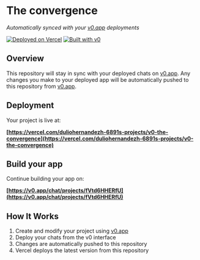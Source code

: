 # The convergence

*Automatically synced with your [v0.app](https://v0.app) deployments*

[![Deployed on Vercel](https://img.shields.io/badge/Deployed%20on-Vercel-black?style=for-the-badge&logo=vercel)](https://vercel.com/duliohernandezh-6891s-projects/v0-the-convergence)
[![Built with v0](https://img.shields.io/badge/Built%20with-v0.app-black?style=for-the-badge)](https://v0.app/chat/projects/fVtd6HHERfU)

## Overview

This repository will stay in sync with your deployed chats on [v0.app](https://v0.app).
Any changes you make to your deployed app will be automatically pushed to this repository from [v0.app](https://v0.app).

## Deployment

Your project is live at:

**[https://vercel.com/duliohernandezh-6891s-projects/v0-the-convergence](https://vercel.com/duliohernandezh-6891s-projects/v0-the-convergence)**

## Build your app

Continue building your app on:

**[https://v0.app/chat/projects/fVtd6HHERfU](https://v0.app/chat/projects/fVtd6HHERfU)**

## How It Works

1. Create and modify your project using [v0.app](https://v0.app)
2. Deploy your chats from the v0 interface
3. Changes are automatically pushed to this repository
4. Vercel deploys the latest version from this repository